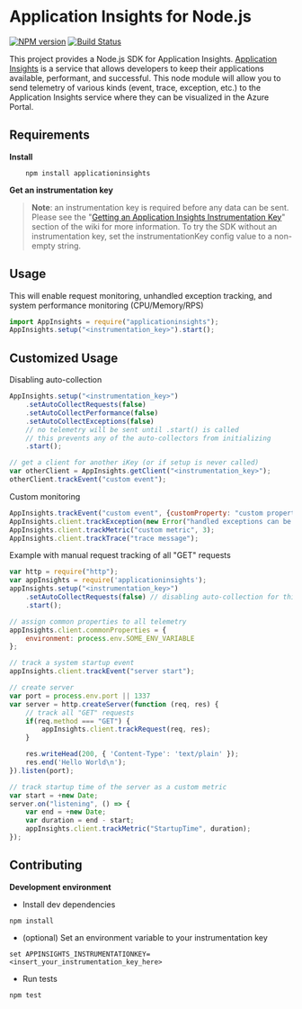 # Application Insights for Node.js

[![NPM version](https://badge.fury.io/js/applicationinsights.svg)](http://badge.fury.io/js/applicationinsights)
[![Build Status](https://travis-ci.org/Microsoft/ApplicationInsights-node.js.svg?branch=master)](https://travis-ci.org/Microsoft/ApplicationInsights-node.js)

This project provides a Node.js SDK for Application Insights. [Application Insights](http://azure.microsoft.com/en-us/services/application-insights/) is a service that allows developers to keep their applications available, performant, and successful. This node module will allow you to send telemetry of various kinds (event, trace, exception, etc.) to the Application Insights service where they can be visualized in the Azure Portal. 




## Requirements ##
**Install**
```
    npm install applicationinsights
```
**Get an instrumentation key**
>**Note**: an instrumentation key is required before any data can be sent. Please see the "[Getting an Application Insights Instrumentation Key](https://github.com/Microsoft/AppInsights-Home/wiki#getting-an-application-insights-instrumentation-key)" section of the wiki for more information. To try the SDK without an instrumentation key, set the instrumentationKey config value to a non-empty string.




## Usage ##

This will enable request monitoring, unhandled exception tracking, and system performance monitoring (CPU/Memory/RPS)
```javascript
import AppInsights = require("applicationinsights");
AppInsights.setup("<instrumentation_key>").start();
```

## Customized Usage ##
Disabling auto-collection
```javascript
AppInsights.setup("<instrumentation_key>")
    .setAutoCollectRequests(false)
    .setAutoCollectPerformance(false)
    .setAutoCollectExceptions(false)
    // no telemetry will be sent until .start() is called
    // this prevents any of the auto-collectors from initializing
    .start();

// get a client for another iKey (or if setup is never called)
var otherClient = AppInsights.getClient("<instrumentation_key>");
otherClient.trackEvent("custom event");
```

Custom monitoring
```javascript
AppInsights.trackEvent("custom event", {customProperty: "custom property value"});
AppInsights.client.trackException(new Error("handled exceptions can be logged with this method"));
AppInsights.client.trackMetric("custom metric", 3);
AppInsights.client.trackTrace("trace message");
```

Example with manual request tracking of all "GET" requests
```javascript
var http = require("http");
var appInsights = require('applicationinsights');
appInsights.setup("<instrumentation_key>")
    .setAutoCollectRequests(false) // disabling auto-collection for this example
    .start();

// assign common properties to all telemetry
appInsights.client.commonProperties = {
    environment: process.env.SOME_ENV_VARIABLE
};

// track a system startup event
appInsights.client.trackEvent("server start");

// create server
var port = process.env.port || 1337
var server = http.createServer(function (req, res) {
    // track all "GET" requests
    if(req.method === "GET") {
        appInsights.client.trackRequest(req, res);
    }

    res.writeHead(200, { 'Content-Type': 'text/plain' });
    res.end('Hello World\n');
}).listen(port);

// track startup time of the server as a custom metric
var start = +new Date;
server.on("listening", () => {
    var end = +new Date;
    var duration = end - start;
    appInsights.client.trackMetric("StartupTime", duration);
});
```



## Contributing ##
**Development environment**

* Install dev dependencies
```
npm install 
```
* (optional) Set an environment variable to your instrumentation key
```
set APPINSIGHTS_INSTRUMENTATIONKEY=<insert_your_instrumentation_key_here>
```
* Run tests
```
npm test
```
